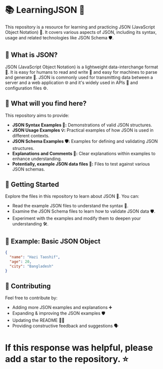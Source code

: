 # 📚 LearningJSON 🚀

This repository is a resource for learning and practicing JSON (JavaScript Object Notation) 📝. It covers various aspects of JSON, including its syntax, usage and related technologies like JSON Schema 🛡️.

## 🤔 What is JSON?

JSON (JavaScript Object Notation) is a lightweight data-interchange format 🔄. It is easy for humans to read and write 📖 and easy for machines to parse and generate 🤖. JSON is commonly used for transmitting data between a server and a web application 🌐 and it's widely used in APIs 📡 and configuration files ⚙️.

## 🧐 What will you find here?

This repository aims to provide:

* **JSON Syntax Examples 📝:** Demonstrations of valid JSON structures.
* **JSON Usage Examples 💡:** Practical examples of how JSON is used in different contexts.
* **JSON Schema Examples 🛡️:** Examples for defining and validating JSON structures.
* **Explanations and Comments 💬:** Clear explanations within examples to enhance understanding.
* **Potentially, example JSON data files 🧪:** Files to test against various JSON schemas.

## 🏁 Getting Started

Explore the files in this repository to learn about JSON 🚀. You can:

* Read the example JSON files to understand the syntax 📖.
* Examine the JSON Schema files to learn how to validate JSON data 🛡️.
* Experiment with the examples and modify them to deepen your understanding 🛠️.

## 📝 Example: Basic JSON Object

```json
{
  "name": "Hazi Taoshif",
  "age": 20,
  "city": "Bangladesh"
}
```

## 🤝 Contributing
Feel free to contribute by:

  - Adding more JSON examples and explanations ➕
  - Expanding & improving the JSON examples 🛡️
  - Updating the README 📝✨
  - Providing constructive feedback and suggestions 🗣️

# If this response was helpful, please add a star to the repository. ⭐
